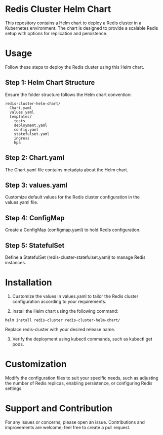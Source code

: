 # Redis Cluster Helm Chart
This repository contains a Helm chart to deploy a Redis cluster in a Kubernetes environment. The chart is designed to provide a scalable Redis setup with options for replication and persistence.

# Usage
Follow these steps to deploy the Redis cluster using this Helm chart.

## Step 1: Helm Chart Structure
Ensure the folder structure follows the Helm chart convention:
```
redis-cluster-helm-chart/
  Chart.yaml
  values.yaml
  templates/
    tests
    deployment.yaml
    config.yaml
    statefulset.yaml
    ingress
    hpa

``` 
## Step 2: Chart.yaml
The Chart.yaml file contains metadata about the Helm chart.

## Step 3: values.yaml
Customize default values for the Redis cluster configuration in the values.yaml file.

## Step 4: ConfigMap
Create a ConfigMap (configmap.yaml) to hold Redis configuration.

## Step 5: StatefulSet
Define a StatefulSet (redis-cluster-statefulset.yaml) to manage Redis instances.

# Installation
1. Customize the values in values.yaml to tailor the Redis cluster configuration according to your requirements.

2. Install the Helm chart using the following command:

```
helm install redis-cluster redis-cluster-helm-chart/
```
Replace redis-cluster with your desired release name.

3. Verify the deployment using kubectl commands, such as kubectl get pods.

# Customization
Modify the configuration files to suit your specific needs, such as adjusting the number of Redis replicas, enabling persistence, or configuring Redis settings.

# Support and Contribution
For any issues or concerns, please open an issue. Contributions and improvements are welcome; feel free to create a pull request.
